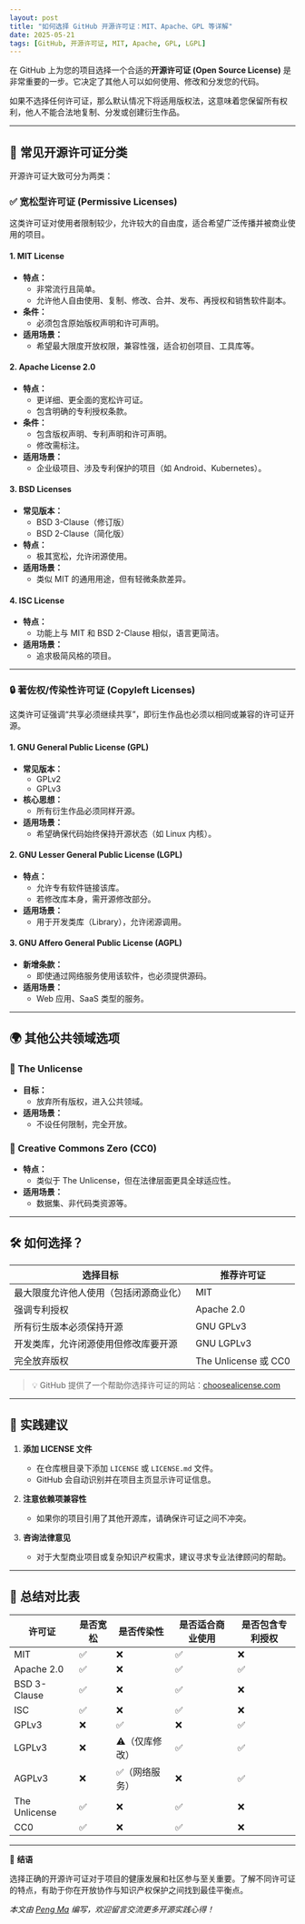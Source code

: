 ```yaml
---
layout: post
title: "如何选择 GitHub 开源许可证：MIT、Apache、GPL 等详解"
date: 2025-05-21
tags: [GitHub, 开源许可证, MIT, Apache, GPL, LGPL]
---
```


在 GitHub 上为您的项目选择一个合适的**开源许可证 (Open Source License)** 是非常重要的一步。它决定了其他人可以如何使用、修改和分发您的代码。

如果不选择任何许可证，那么默认情况下将适用版权法，这意味着您保留所有权利，他人不能合法地复制、分发或创建衍生作品。

---

## 📜 常见开源许可证分类

开源许可证大致可分为两类：

### ✅ 宽松型许可证 (Permissive Licenses)

这类许可证对使用者限制较少，允许较大的自由度，适合希望广泛传播并被商业使用的项目。

#### 1. **MIT License**

- **特点：**
    - 非常流行且简单。
    - 允许他人自由使用、复制、修改、合并、发布、再授权和销售软件副本。
- **条件：**
    - 必须包含原始版权声明和许可声明。
- **适用场景：**
    - 希望最大限度开放权限，兼容性强，适合初创项目、工具库等。

#### 2. **Apache License 2.0**

- **特点：**
    - 更详细、更全面的宽松许可证。
    - 包含明确的专利授权条款。
- **条件：**
    - 包含版权声明、专利声明和许可声明。
    - 修改需标注。
- **适用场景：**
    - 企业级项目、涉及专利保护的项目（如 Android、Kubernetes）。

#### 3. **BSD Licenses**

- **常见版本：**
    - BSD 3-Clause（修订版）
    - BSD 2-Clause（简化版）
- **特点：**
    - 极其宽松，允许闭源使用。
- **适用场景：**
    - 类似 MIT 的通用用途，但有轻微条款差异。

#### 4. **ISC License**

- **特点：**
    - 功能上与 MIT 和 BSD 2-Clause 相似，语言更简洁。
- **适用场景：**
    - 追求极简风格的项目。

---

### 🔒 著佐权/传染性许可证 (Copyleft Licenses)

这类许可证强调“共享必须继续共享”，即衍生作品也必须以相同或兼容的许可证开源。

#### 1. **GNU General Public License (GPL)**

- **常见版本：**
    - GPLv2
    - GPLv3
- **核心思想：**
    - 所有衍生作品必须同样开源。
- **适用场景：**
    - 希望确保代码始终保持开源状态（如 Linux 内核）。

#### 2. **GNU Lesser General Public License (LGPL)**

- **特点：**
    - 允许专有软件链接该库。
    - 若修改库本身，需开源修改部分。
- **适用场景：**
    - 用于开发类库（Library），允许闭源调用。

#### 3. **GNU Affero General Public License (AGPL)**

- **新增条款：**
    - 即使通过网络服务使用该软件，也必须提供源码。
- **适用场景：**
    - Web 应用、SaaS 类型的服务。

---

## 🌍 其他公共领域选项

### 🧾 The Unlicense

- **目标：**
    - 放弃所有版权，进入公共领域。
- **适用场景：**
    - 不设任何限制，完全开放。

### 🎨 Creative Commons Zero (CC0)

- **特点：**
    - 类似于 The Unlicense，但在法律层面更具全球适应性。
- **适用场景：**
    - 数据集、非代码类资源等。

---

## 🛠️ 如何选择？

| 选择目标 | 推荐许可证 |
|----------|------------|
| 最大限度允许他人使用（包括闭源商业化） | MIT |
| 强调专利授权 | Apache 2.0 |
| 所有衍生版本必须保持开源 | GNU GPLv3 |
| 开发类库，允许闭源使用但修改库要开源 | GNU LGPLv3 |
| 完全放弃版权 | The Unlicense 或 CC0 |

> 💡 GitHub 提供了一个帮助你选择许可证的网站：[choosealicense.com](https://choosealicense.com/)

---

## 📂 实践建议

1. **添加 LICENSE 文件**
    - 在仓库根目录下添加 `LICENSE` 或 `LICENSE.md` 文件。
    - GitHub 会自动识别并在项目主页显示许可证信息。

2. **注意依赖项兼容性**
    - 如果你的项目引用了其他开源库，请确保许可证之间不冲突。

3. **咨询法律意见**
    - 对于大型商业项目或复杂知识产权需求，建议寻求专业法律顾问的帮助。

---

## 📌 总结对比表

| 许可证 | 是否宽松 | 是否传染性 | 是否适合商业使用 | 是否包含专利授权 |
|--------|-----------|--------------|------------------|------------------|
| MIT | ✅ | ❌ | ✅ | ❌ |
| Apache 2.0 | ✅ | ❌ | ✅ | ✅ |
| BSD 3-Clause | ✅ | ❌ | ✅ | ❌ |
| ISC | ✅ | ❌ | ✅ | ❌ |
| GPLv3 | ❌ | ✅ | ❌ | ✅ |
| LGPLv3 | ❌ | ⚠️（仅库修改） | ✅ | ✅ |
| AGPLv3 | ❌ | ✅（网络服务） | ❌ | ✅ |
| The Unlicense | ✅ | ❌ | ✅ | ❌ |
| CC0 | ✅ | ❌ | ✅ | ❌ |

---

📌 **结语**

选择正确的开源许可证对于项目的健康发展和社区参与至关重要。了解不同许可证的特点，有助于你在开放协作与知识产权保护之间找到最佳平衡点。

_本文由 [Peng Ma](https://github.com/mr-ma-peng) 编写，欢迎留言交流更多开源实践心得！_
